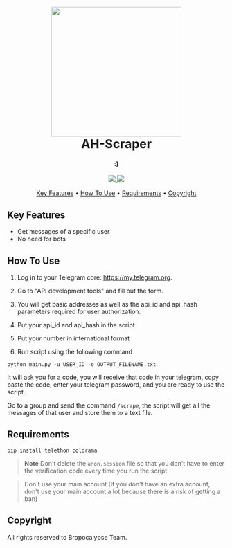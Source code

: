 
<h1 align="center">
  <br>
  <img src="https://w7.pngwing.com/pngs/431/275/png-transparent-discord-emoji-emote-twitch-internet-bot-emoji-purple-face-head.png" width="300">
  <br>
  AH-Scraper
  <br>
</h1>

<h4 align="center">:) </h4>

<p align="center">
  <a href="">
    <img src="https://img.shields.io/badge/os-windows-blue.svg?maxAge=2592000&amp;style=flat"
         >
  </a>
  <a href=""><img src="https://img.shields.io/badge/version-1.0-red.svg?maxAge=2592000&amp;style=flat"></a>
</p>

<p align="center">
  <a href="#key-features">Key Features</a> •
  <a href="#how-to-use">How To Use</a> •
  <a href="#Requirements">Requirements</a> •
  <a href="#Copyright">Copyright</a>
</p>


## Key Features

* Get messages of a specific user
* No need for bots

## How To Use

1. Log in to your Telegram core: https://my.telegram.org.

2. Go to "API development tools" and fill out the form.

3. You will get basic addresses as well as the api_id and api_hash parameters required for user authorization.

4. Put your api_id and api_hash in the script

5. Put your number in international format

6. Run script using the following command

  `python main.py -u USER_ID -o OUTPUT_FILENAME.txt`

  It will ask you for a code, you will receive that code in your telegram, copy paste the code, enter your telegram password, and you are ready to use the script.

  Go to a group and send the command `/scrape`, the script will get all the messages of that user and store them to a text file.

## Requirements

`pip install telethon colorama`

> **Note**
> Don't delete the `anon.session` file so that you don't have to enter the verification code every time you run the script

> Don't use your main account (If you don't have an extra account, don't use your main account a lot because there is a risk of getting a ban)

## Copyright

All rights reserved to Bropocalypse Team.
